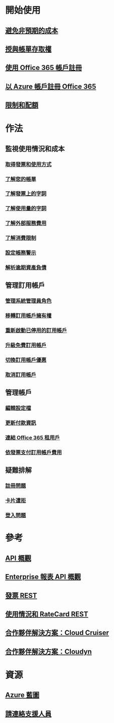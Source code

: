 # 開始使用

## [避免非預期的成本](billing-getting-started.md)

## [授與帳單存取權](billing-manage-access.md)

## [使用 Office 365 帳戶註冊](billing-use-existing-office-365-account-azure-subscription.md)

## [以 Azure 帳戶註冊 Office 365](billing-use-existing-azure-account-for-office-365-subscription.md)

## [限制和配額](../azure-subscription-service-limits.md?toc=/azure/billing/TOC.json)


# 作法

## 監視使用情況和成本

### [取得發票和使用方式](billing-download-azure-invoice-daily-usage-date.md)

### [了解您的帳單](billing-understand-your-bill.md)

### [了解發票上的字詞](billing-understand-your-invoice.md)

### [了解使用量的字詞](billing-understand-your-usage.md)

### [了解外部服務費用](billing-understand-your-azure-marketplace-charges.md)

### [了解消費限制](billing-spending-limit.md)

### [設定帳務警示](billing-set-up-alerts.md)

### [解析逾期資產負債](billing-azure-subscription-past-due-balance.md)


## 管理訂用帳戶

### [管理系統管理員角色](billing-add-change-azure-subscription-administrator.md)

### [移轉訂用帳戶擁有權](billing-subscription-transfer.md)

### [重新啟動已停用的訂用帳戶](billing-subscription-become-disable.md)

### [升級免費訂用帳戶](billing-upgrade-azure-subscription.md)

### [切換訂用帳戶優惠](billing-how-to-switch-azure-offer.md)

### [取消訂用帳戶](billing-how-to-cancel-azure-subscription.md)

## 管理帳戶

### [編輯設定檔](billing-how-to-change-azure-account-profile.md)

### [更新付款資訊](billing-how-to-change-credit-card.md)

### [連結 Office 365 租用戶](billing-add-office-365-tenant-to-azure-subscription.md)

### [依發票支付訂用帳戶費用](billing-how-to-pay-by-invoice.md)

## 疑難排解

### [註冊問題](billing-troubleshoot-azure-sign-up-issues.md)

### [卡片遭拒](billing-credit-card-fails-during-azure-sign-up.md)

### [登入問題](billing-cannot-login-subscription.md)


# 參考

## [API 概觀](billing-usage-rate-card-overview.md)

## [Enterprise 報表 API 概觀](billing-enterprise-api.md)

## [發票 REST](/rest/api/billing)

## [使用情況和 RateCard REST](https://msdn.microsoft.com/library/azure/1ea5b323-54bb-423d-916f-190de96c6a3c)

## [合作夥伴解決方案：Cloud Cruiser](billing-usage-rate-card-partner-solution-cloudcruiser.md)

## [合作夥伴解決方案：Cloudyn](billing-usage-rate-card-partner-solution-cloudyn.md)


# 資源

## [Azure 藍圖](https://azure.microsoft.com/roadmap/)

## [請連絡支援人員](../azure-supportability/how-to-create-azure-support-request.md)

